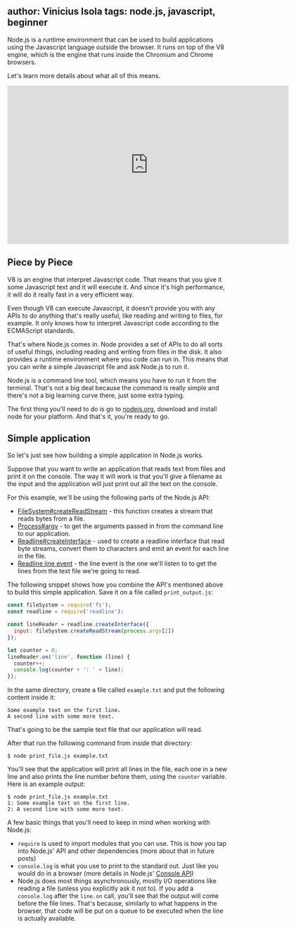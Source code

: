 author: Vinicius Isola
tags: node.js, javascript, beginner
----------
Node.js is a runtime environment that can be used to build applications using the Javascript language outside the browser. It runs on top of the V8 engine, which is the engine that runs inside the Chromium and Chrome browsers.

Let's learn more details about what all of this means.

<iframe id="ytplayer" type="text/html" width="640" height="360"
  src="https://www.youtube.com/embed/ln5pM4S2NvU?autoplay=0&origin=https://visola.org"
  frameborder="0"></iframe>

<!-- more -->

## Piece by Piece

V8 is an engine that interpret Javascript code. That means that you give it some Javascript text and it will execute it. And since it's high performance, it will do it really fast in a very efficient way.

Even though V8 can execute Javascript, it doesn't provide you with any APIs to do anything that's really useful, like reading and writing to files, for example. It only knows how to interpret Javascript code according to the ECMAScript standards.

That's where Node.js comes in. Node provides a set of APIs to do all sorts of useful things, including reading and writing from files in the disk. It also provides a runtime environment where you code can run in. This means that you can write a simple Javascript file and ask Node.js to run it.

Node.js is a command line tool, which means you have to run it from the terminal. That's not a big deal because the command is really simple and there's not a big learning curve there, just some extra typing.

The first thing you'll need to do is go to [nodejs.org](nodejs.org), download and install node for your platform. And that's it, you're ready to go.

## Simple application

So let's just see how building a simple application in Node.js works.

Suppose that you want to write an application that reads text from files and print it on the console. The way it will work is that you'll give a filename as the input and the application will just print out all the text on the console.

For this example, we'll be using the following parts of the Node.js API:

* [FileSystem#createReadStream](https://nodejs.org/dist/latest-v6.x/docs/api/fs.html#fs_fs_createreadstream_path_options) - this function creates a stream that reads bytes from a file.
* [Process#argv](https://nodejs.org/dist/latest-v6.x/docs/api/process.html#process_process_argv) - to get the arguments passed in from the command line to our application.
* [Readline#createInterface](https://nodejs.org/dist/latest-v6.x/docs/api/readline.html#readline_readline_createinterface_options) - used to create a readline interface that read byte streams, convert them to characters and emit an event for each line in the file.
* [Readline line event](https://nodejs.org/dist/latest-v6.x/docs/api/readline.html#readline_event_line) - the line event is the one we'll listen to to get the lines from the text file we're going to read.

The following snippet shows how you combine the API's mentioned above to build this simple application. Save it on a file called `print_output.js`:

```javascript
const fileSystem = require('fs');
const readline = require('readline');

const lineReader = readline.createInterface({
  input: fileSystem.createReadStream(process.argv[2])
});

let counter = 0;
lineReader.on('line', function (line) {
  counter++;
  console.log(counter + ': ' + line);
});
```

In the same directory, create a file called `example.txt` and put the following content inside it:

```
Some example text on the first line.
A second line with some more text.
```

That's going to be the sample text file that our application will read.

After that run the following command from inside that directory:

```
$ node print_file.js example.txt
```

You'll see that the application will print all lines in the file, each one in a new line and also prints the line number before them, using the `counter` variable. Here is an example output:

```
$ node print_file.js example.txt
1: Some example text on the first line.
2: A second line with some more text.
```

A few basic things that you'll need to keep in mind when working with Node.js:

* `require` is used to import modules that you can use. This is how you tap into Node.js' API and other dependencies (more about that in future posts)
* `console.log` is what you use to print to the standard out. Just like you would do in a browser (more details in Node.js' [Console API](https://nodejs.org/dist/latest/docs/api/console.html))
* Node.js does most things asynchronously, mostly I/O operations like reading a file (unless you explicitly ask it not to). If you add a `console.log` after the `line.on` call, you'll see that the output will come before the file lines. That's because, similarly to what happens in the browser, that code will be put on a queue to be executed when the line is actually available.
